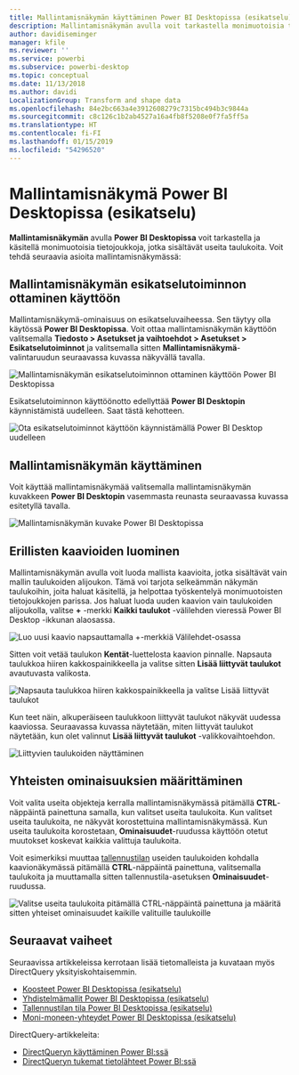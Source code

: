 ```yaml
---
title: Mallintamisnäkymän käyttäminen Power BI Desktopissa (esikatselu)
description: Mallintamisnäkymän avulla voit tarkastella monimuotoisia tietojoukkoja visuaalisessa muodossa Power BI Desktopissa
author: davidiseminger
manager: kfile
ms.reviewer: ''
ms.service: powerbi
ms.subservice: powerbi-desktop
ms.topic: conceptual
ms.date: 11/13/2018
ms.author: davidi
LocalizationGroup: Transform and shape data
ms.openlocfilehash: 84e2bc663a4e3912608279c7315bc494b3c9844a
ms.sourcegitcommit: c8c126c1b2ab4527a16a4fb8f5208e0f7fa5ff5a
ms.translationtype: HT
ms.contentlocale: fi-FI
ms.lasthandoff: 01/15/2019
ms.locfileid: "54296520"
---
```

# <a name="modeling-view-in-power-bi-desktop-preview"></a>Mallintamisnäkymä Power BI Desktopissa (esikatselu)

**Mallintamisnäkymän** avulla **Power BI Desktopissa** voit tarkastella ja käsitellä monimuotoisia tietojoukkoja, jotka sisältävät useita taulukoita. Voit tehdä seuraavia asioita mallintamisnäkymässä:


## <a name="enabling-the-modeling-view-preview-feature"></a>Mallintamisnäkymän esikatselutoiminnon ottaminen käyttöön

Mallintamisnäkymä-ominaisuus on esikatseluvaiheessa. Sen täytyy olla käytössä **Power BI Desktopissa**. Voit ottaa mallintamisnäkymän käyttöön valitsemalla **Tiedosto > Asetukset ja vaihtoehdot > Asetukset > Esikatselutoiminnot** ja valitsemalla sitten **Mallintamisnäkymä**-valintaruudun seuraavassa kuvassa näkyvällä tavalla.

![Mallintamisnäkymän esikatselutoiminnon ottaminen käyttöön Power BI Desktopissa](media/desktop-modeling-view/modeling-view_01.png)

Esikatselutoiminnon käyttöönotto edellyttää **Power BI Desktopin** käynnistämistä uudelleen. Saat tästä kehotteen. 

![Ota esikatselutoiminnot käyttöön käynnistämällä Power BI Desktop uudelleen](media/desktop-modeling-view/modeling-view_01b.png)

## <a name="using-modeling-view"></a>Mallintamisnäkymän käyttäminen

Voit käyttää mallintamisnäkymää valitsemalla mallintamisnäkymän kuvakkeen **Power BI Desktopin** vasemmasta reunasta seuraavassa kuvassa esitetyllä tavalla.

![Mallintamisnäkymän kuvake Power BI Desktopissa](media/desktop-modeling-view/modeling-view_02.png)

## <a name="creating-separate-diagrams"></a>Erillisten kaavioiden luominen

Mallintamisnäkymän avulla voit luoda mallista kaavioita, jotka sisältävät vain mallin taulukoiden alijoukon. Tämä voi tarjota selkeämmän näkymän taulukoihin, joita haluat käsitellä, ja helpottaa työskentelyä monimuotoisten tietojoukkojen parissa. Jos haluat luoda uuden kaavion vain taulukoiden alijoukolla, valitse **+** -merkki **Kaikki taulukot** -välilehden vieressä Power BI Desktop -ikkunan alaosassa.

![Luo uusi kaavio napsauttamalla +-merkkiä Välilehdet-osassa](media/desktop-modeling-view/modeling-view_03.png)

Sitten voit vetää taulukon **Kentät**-luettelosta kaavion pinnalle. Napsauta taulukkoa hiiren kakkospainikkeella ja valitse sitten **Lisää liittyvät taulukot** avautuvasta valikosta.

![Napsauta taulukkoa hiiren kakkospainikkeella ja valitse Lisää liittyvät taulukot](media/desktop-modeling-view/modeling-view_04.png)

Kun teet näin, alkuperäiseen taulukkoon liittyvät taulukot näkyvät uudessa kaaviossa. Seuraavassa kuvassa näytetään, miten liittyvät taulukot näytetään, kun olet valinnut **Lisää liittyvät taulukot** -valikkovaihtoehdon.

![Liittyvien taulukoiden näyttäminen](media/desktop-modeling-view/modeling-view_05.png)

## <a name="setting-common-properties"></a>Yhteisten ominaisuuksien määrittäminen

Voit valita useita objekteja kerralla mallintamisnäkymässä pitämällä **CTRL**-näppäintä painettuna samalla, kun valitset useita taulukoita. Kun valitset useita taulukoita, ne näkyvät korostettuina mallintamisnäkymässä. Kun useita taulukoita korostetaan, **Ominaisuudet**-ruudussa käyttöön otetut muutokset koskevat kaikkia valittuja taulukoita.

Voit esimerkiksi muuttaa [tallennustilan](desktop-storage-mode.md) useiden taulukoiden kohdalla kaavionäkymässä pitämällä **CTRL**-näppäintä painettuna, valitsemalla taulukoita ja muuttamalla sitten tallennustila-asetuksen  **Ominaisuudet**-ruudussa.

![Valitse useita taulukoita pitämällä CTRL-näppäintä painettuna ja määritä sitten yhteiset ominaisuudet kaikille valituille taulukoille](media/desktop-modeling-view/modeling-view_06.png)


## <a name="next-steps"></a>Seuraavat vaiheet

Seuraavissa artikkeleissa kerrotaan lisää tietomalleista ja kuvataan myös DirectQuery yksityiskohtaisemmin.

* [Koosteet Power BI Desktopissa (esikatselu)](desktop-aggregations.md)
* [Yhdistelmämallit Power BI Desktopissa (esikatselu)](desktop-composite-models.md)
* [Tallennustilan tila Power BI Desktopissa (esikatselu)](desktop-storage-mode.md)
* [Moni-moneen-yhteydet Power BI Desktopissa (esikatselu)](desktop-many-to-many-relationships.md)


DirectQuery-artikkeleita:

* [DirectQueryn käyttäminen Power BI:ssä](desktop-directquery-about.md)
* [DirectQueryn tukemat tietolähteet Power BI:ssä](desktop-directquery-data-sources.md)
